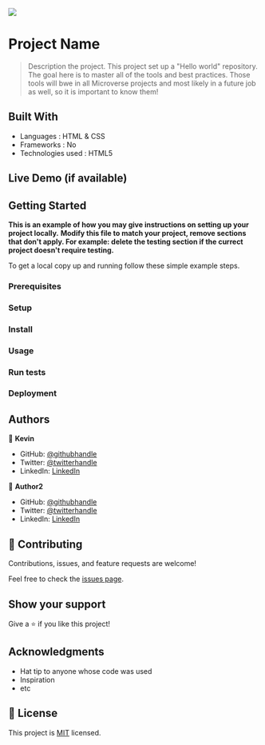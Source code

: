 ![](https://img.shields.io/badge/Microverse-blueviolet)

# Project Name

> Description the project.
> This project set up a "Hello world" repository.
> The goal here is to master all of the tools and best practices.
> Those tools will bwe in all Microverse projects and most likely in a future job as well, so it is important to know them!



## Built With

- Languages : HTML & CSS
- Frameworks : No
- Technologies used : HTML5

## Live Demo (if available)

<!-- [Live Demo Link](https://livedemo.com) -->


## Getting Started

**This is an example of how you may give instructions on setting up your project locally.**
**Modify this file to match your project, remove sections that don't apply. For example: delete the testing section if the currect project doesn't require testing.**


To get a local copy up and running follow these simple example steps.

### Prerequisites

### Setup

### Install

### Usage

### Run tests

### Deployment



## Authors

👤 **Kevin**

- GitHub: [@githubhandle](https://reve-d-ailleurs.com/)
- Twitter: [@twitterhandle](https://reve-d-ailleurs.com/)
- LinkedIn: [LinkedIn](https://reve-d-ailleurs.com/)

👤 **Author2**

- GitHub: [@githubhandle](https://github.com/githubhandle)
- Twitter: [@twitterhandle](https://twitter.com/twitterhandle)
- LinkedIn: [LinkedIn](https://linkedin.com/in/linkedinhandle)

## 🤝 Contributing

Contributions, issues, and feature requests are welcome!

Feel free to check the [issues page](../../issues/).

## Show your support

Give a ⭐️ if you like this project!

## Acknowledgments

- Hat tip to anyone whose code was used
- Inspiration
- etc

## 📝 License

This project is [MIT](./MIT.md) licensed.
